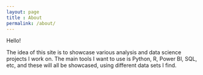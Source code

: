```yaml
---
layout: page
title : About
permalink: /about/
---
```


Hello!

The idea of this site is to showcase various analysis and data science projects I work on. The main tools I want to use is Python, R, Power BI, SQL, etc, and these will all be showcased, using different data sets I find.

